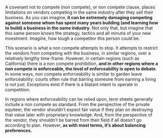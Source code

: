<p>A covenant not to compete (non compete), or non compete clause, places limitations on vendors competing in the same industry after they sell their business. As you can imagine,<strong> it can be extremely damaging competing against someone whom has spent many years building (and learning how to build) a business in the same industry</strong>. Not only that, but imagine that this same person knows the strategy, tactics and all minutia of your new investment. Imagine, how tough a competitor this person could be.</p><p>This scenario is what a non compete attempts to stop. It attempts to restrict the vendors from competing with the business, in similar regions, over a relatively lengthy time-frame. However, in certain regions (such as California) there is a non compete prohibition, <strong>and in other regions where a non compete is enforceable, the level of enforceability is open to debate</strong>. In some ways, non compete enforceability is similar to garden leave enforceability; courts often rule that barring someone from earning a living is not just. Exceptions exist if there is a blatant intent to operate in competition.</p><p>In regions where enforceability can be relied upon, term sheets generally include a non compete as standard. From the perspective of the private equiteer, the vendor shouldn&#8217;t expect fair value if they plan on destroying that value later with proprietary knowledge. And, from the perspective of the vendor, they shouldn&#8217;t be barred from their field if all doesn&#8217;t go according to plan. However,<strong> as with most terms, it&#8217;s about balancing preferences.</strong></p>
